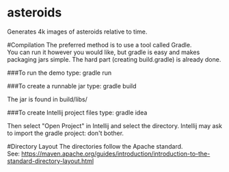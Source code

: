 # asteroids
Generates 4k images of asteroids relative to time. 


#Compilation
The preferred method is to use a tool called Gradle.  
You can run it however you would like, but gradle is easy and makes packaging jars simple. The hard part (creating build.gradle) is already done.

###To run the demo type:
gradle run

###To create a runnable jar type:
gradle build

The jar is found in build/libs/

###To create Intellij project files type:
gradle idea

Then select "Open Project" in Intellij and select the directory.
Intellij may ask to import the gradle project: don't bother.

#Directory Layout
The directories follow the Apache standard.  
See: https://maven.apache.org/guides/introduction/introduction-to-the-standard-directory-layout.html

